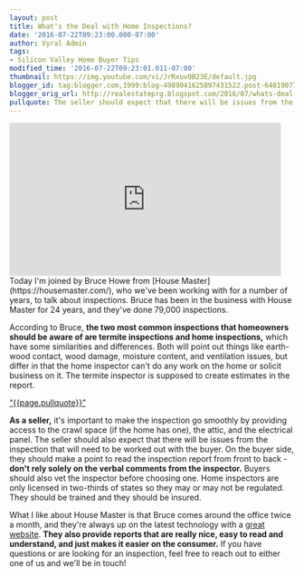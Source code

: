 ```yaml
---
layout: post
title: What's the Deal with Home Inspections?
date: '2016-07-22T09:23:00.000-07:00'
author: Vyral Admin
tags:
- Silicon Valley Home Buyer Tips
modified_time: '2016-07-22T09:23:01.011-07:00'
thumbnail: https://img.youtube.com/vi/JrRxuvOB23E/default.jpg
blogger_id: tag:blogger.com,1999:blog-4989041625897431522.post-640190771792024333
blogger_orig_url: http://realestateprg.blogspot.com/2016/07/whats-deal-with-home-inspections.html
pullquote: The seller should expect that there will be issues from the inspection that will need to be worked out. 
---
```


<iframe allowfullscreen="" frameborder="0" height="270" src="https://www.youtube.com/embed/JrRxuvOB23E" width="480"></iframe> 
Today I'm joined by Bruce Howe from [House Master](https://housemaster.com/), who we've been working with for a number of years, to talk about inspections. Bruce has been in the business with House Master for 24 years, and they've done 79,000 inspections. 

According to Bruce, **the two most common inspections that homeowners should be aware of are termite inspections and home inspections,** which have some similarities and differences. Both will point out things like earth-wood contact, wood damage, moisture content, and ventilation issues, but differ in that the home inspector can't do any work on the home or solicit business on it. The termite inspector is supposed to create estimates in the report. 

<a href="https://twitter.com/home/?status={{page.pullquote}}%20{{site.url}}{{page.url}}%20via%40{{site.data.settings.socials.twitter | remove: 'https://twitter.com/'}}" target='_blank' class="pullquote">&#8220;{{page.pullquote}}&#8221;</a>

**As a seller,** it's important to make the inspection go smoothly by providing access to the crawl space (if the home has one), the attic, and the electrical panel. The seller should also expect that there will be issues from the inspection that will need to be worked out with the buyer. On the buyer side, they should make a point to read the inspection report from front to back - **don't rely solely on the verbal comments from the inspector.** Buyers should also vet the inspector before choosing one. Home inspectors are only licensed in two-thirds of states so they may or may not be regulated. They should be trained and they should be insured. 

What I like about House Master is that Bruce comes around the office twice a month, and they're always up on the latest technology with a [great website](https://housemaster.com/). **They also provide reports that are really nice, easy to read and understand, and just makes it easier on the consumer.** If you have questions or are looking for an inspection, feel free 
to reach out to either one of us and we'll be in touch! 